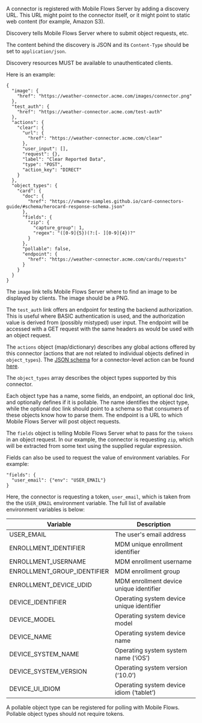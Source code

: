 A connector is registered with Mobile Flows Server by adding a discovery URL. This URL might point to the connector itself, or it might point to static web content (for example, Amazon S3).

Discovery tells Mobile Flows Server where to submit object requests, etc.

The content behind the discovery is JSON and its `Content-Type` should be set to `application/json`.

Discovery resources MUST be available to unauthenticated clients.

Here is an example:
```
{
  "image": {
    "href": "https://weather-connector.acme.com/images/connector.png"
  },
  "test_auth": {
    "href": "https://weather-connector.acme.com/test-auth"
  },
  "actions": {
    "clear": {
      "url": {
        "href": "https://weather-connector.acme.com/clear"
      },
      "user_input": [],
      "request": {},
      "label": "Clear Reported Data",
      "type": "POST",
      "action_key": "DIRECT"
    }
  },
  "object_types": {
    "card": {
      "doc": {
        "href": "https://vmware-samples.github.io/card-connectors-guide/#schema/herocard-response-schema.json"
      },
      "fields": {
        "zip": {
          "capture_group": 1,
          "regex": "([0-9]{5})(?:[- ][0-9]{4})?"
        }
      },
      "pollable": false,
      "endpoint": {
        "href": "https://weather-connector.acme.com/cards/requests"
      }
    }
  }
}
```   
The `image` link tells Mobile Flows Server where to find an image to be displayed by clients.  The image should be a PNG.

The `test_auth` link offers an endpoint for testing the backend authorization. This is useful where BASIC authentication is used, and the authorization value is derived from (possibly mistyped) user input. The endpoint will be accessed with a GET request with the same headers as would be used with an object request.

The `actions` object (map/dictionary) describes any global actions offered by this connector (actions that are not related to individual objects defined in `object_types`).  The [JSON schema](http://json-schema.org/) for a connector-level action can be found [here](https://vmware-samples.github.io/card-connectors-guide/#schema/connector-level-actions-schema.json).

The `object_types` array describes the object types supported by this connector.

Each object type has a name, some fields, an endpoint, an optional doc link, and optionally defines if it is pollable. The name identifies the object type, while the optional doc link should point to a schema so that consumers of these objects know how to parse them. The endpoint is a URL to which Mobile Flows Server will post object requests.

The `fields` object is telling Mobile Flows Server what to pass for the `tokens` in an object request. In our example, the connector is requesting `zip`, which will be extracted from some text using the supplied regular expression.

Fields can also be used to request the value of environment variables. For example:
```
"fields": {
  "user_email": {"env": "USER_EMAIL"} 
}
```
Here, the connector is requesting a token, `user_email`, which is taken from the the `USER_EMAIL` environment variable.
The full list of available environment variables is below:

| Variable | Description|
-----------|------------------------|
| USER_EMAIL | The user's email address|
| ENROLLMENT_IDENTIFIER | MDM unique enrollment identifier |
| ENROLLMENT_USERNAME | MDM enrollment username |
| ENROLLMENT_GROUP_IDENTIFIER | MDM enrollment group |
| ENROLLMENT_DEVICE_UDID | MDM enrollment device unique identifier |
| DEVICE_IDENTIFIER | Operating system device unique identifier |
| DEVICE_MODEL | Operating system device model |
| DEVICE_NAME | Operating system device name |
| DEVICE_SYSTEM_NAME | Operating system system name (‘iOS’) |
| DEVICE_SYSTEM_VERSION | Operating system version (‘10.0’) |
| DEVICE_UI_IDIOM | Operating system device idiom (‘tablet’)|

A pollable object type can be registered for polling with Mobile Flows.  Pollable object types should not require tokens.